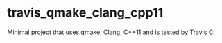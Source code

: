 # travis_qmake_clang_cpp11
Minimal project that uses qmake, Clang, C++11 and is tested by Travis CI
